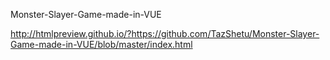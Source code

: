 Monster-Slayer-Game-made-in-VUE


http://htmlpreview.github.io/?https://github.com/TazShetu/Monster-Slayer-Game-made-in-VUE/blob/master/index.html
